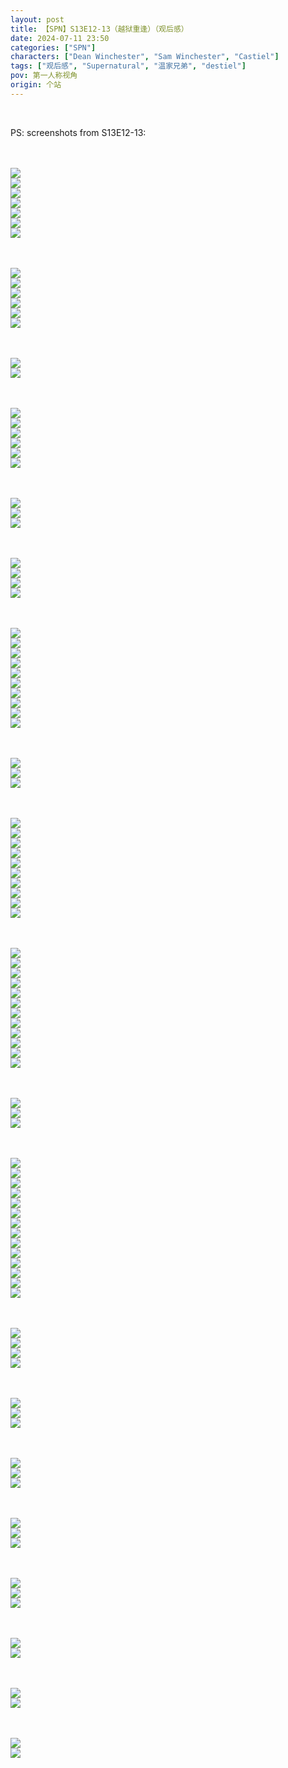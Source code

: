 ```yaml
---
layout: post
title: 【SPN】S13E12-13（越狱重逢）（观后感）
date: 2024-07-11 23:50
categories: ["SPN"]
characters: ["Dean Winchester", "Sam Winchester", "Castiel"]
tags: ["观后感", "Supernatural", "温家兄弟", "destiel"]
pov: 第一人称视角
origin: 个站
---
```


<br>

PS: screenshots from S13E12-13:

<br><br>
![](https://github.com/junesirius/junesirius.github.io/blob/master/assets/images/SPN/S13/2024-07-11-SPN-1312-1.jpg)
<br>
![](https://github.com/junesirius/junesirius.github.io/blob/master/assets/images/SPN/S13/2024-07-11-SPN-1312-2.jpg)
<br>
![](https://github.com/junesirius/junesirius.github.io/blob/master/assets/images/SPN/S13/2024-07-11-SPN-1312-3.jpg)
<br>
![](https://github.com/junesirius/junesirius.github.io/blob/master/assets/images/SPN/S13/2024-07-11-SPN-1312-4.jpg)
<br>
![](https://github.com/junesirius/junesirius.github.io/blob/master/assets/images/SPN/S13/2024-07-11-SPN-1312-5.jpg)
<br>
![](https://github.com/junesirius/junesirius.github.io/blob/master/assets/images/SPN/S13/2024-07-11-SPN-1312-6.jpg)
<br>
![](https://github.com/junesirius/junesirius.github.io/blob/master/assets/images/SPN/S13/2024-07-11-SPN-1312-7.jpg)
<br>

<br><br>
![](https://github.com/junesirius/junesirius.github.io/blob/master/assets/images/SPN/S13/2024-07-11-SPN-1312-8.jpg)
<br>
![](https://github.com/junesirius/junesirius.github.io/blob/master/assets/images/SPN/S13/2024-07-11-SPN-1312-9.jpg)
<br>
![](https://github.com/junesirius/junesirius.github.io/blob/master/assets/images/SPN/S13/2024-07-11-SPN-1312-10.jpg)
<br>
![](https://github.com/junesirius/junesirius.github.io/blob/master/assets/images/SPN/S13/2024-07-11-SPN-1312-11.jpg)
<br>
![](https://github.com/junesirius/junesirius.github.io/blob/master/assets/images/SPN/S13/2024-07-11-SPN-1312-12.jpg)
<br>
![](https://github.com/junesirius/junesirius.github.io/blob/master/assets/images/SPN/S13/2024-07-11-SPN-1312-13.jpg)
<br>

<br><br>
![](https://github.com/junesirius/junesirius.github.io/blob/master/assets/images/SPN/S13/2024-07-11-SPN-1312-14.jpg)
<br>
![](https://github.com/junesirius/junesirius.github.io/blob/master/assets/images/SPN/S13/2024-07-11-SPN-1312-15.jpg)
<br>

<br><br>
![](https://github.com/junesirius/junesirius.github.io/blob/master/assets/images/SPN/S13/2024-07-11-SPN-1312-16.jpg)
<br>
![](https://github.com/junesirius/junesirius.github.io/blob/master/assets/images/SPN/S13/2024-07-11-SPN-1312-17.jpg)
<br>
![](https://github.com/junesirius/junesirius.github.io/blob/master/assets/images/SPN/S13/2024-07-11-SPN-1312-18.jpg)
<br>
![](https://github.com/junesirius/junesirius.github.io/blob/master/assets/images/SPN/S13/2024-07-11-SPN-1312-19.jpg)
<br>
![](https://github.com/junesirius/junesirius.github.io/blob/master/assets/images/SPN/S13/2024-07-11-SPN-1312-20.jpg)
<br>
![](https://github.com/junesirius/junesirius.github.io/blob/master/assets/images/SPN/S13/2024-07-11-SPN-1312-25.jpg)
<br>

<br><br>
![](https://github.com/junesirius/junesirius.github.io/blob/master/assets/images/SPN/S13/2024-07-11-SPN-1312-21.jpg)
<br>
![](https://github.com/junesirius/junesirius.github.io/blob/master/assets/images/SPN/S13/2024-07-11-SPN-1312-22.jpg)
<br>
![](https://github.com/junesirius/junesirius.github.io/blob/master/assets/images/SPN/S13/2024-07-11-SPN-1312-23.jpg)
<br>

<br><br>
![](https://github.com/junesirius/junesirius.github.io/blob/master/assets/images/SPN/S13/2024-07-11-SPN-1312-24.jpg)
<br>
![](https://github.com/junesirius/junesirius.github.io/blob/master/assets/images/SPN/S13/2024-07-11-SPN-1312-26.jpg)
<br>
![](https://github.com/junesirius/junesirius.github.io/blob/master/assets/images/SPN/S13/2024-07-11-SPN-1312-27.jpg)
<br>
![](https://github.com/junesirius/junesirius.github.io/blob/master/assets/images/SPN/S13/2024-07-11-SPN-1312-28.jpg)
<br>

<br><br>
![](https://github.com/junesirius/junesirius.github.io/blob/master/assets/images/SPN/S13/2024-07-11-SPN-1312-29.jpg)
<br>
![](https://github.com/junesirius/junesirius.github.io/blob/master/assets/images/SPN/S13/2024-07-11-SPN-1312-30.jpg)
<br>
![](https://github.com/junesirius/junesirius.github.io/blob/master/assets/images/SPN/S13/2024-07-11-SPN-1312-31.jpg)
<br>
![](https://github.com/junesirius/junesirius.github.io/blob/master/assets/images/SPN/S13/2024-07-11-SPN-1312-32.jpg)
<br>
![](https://github.com/junesirius/junesirius.github.io/blob/master/assets/images/SPN/S13/2024-07-11-SPN-1312-33.jpg)
<br>
![](https://github.com/junesirius/junesirius.github.io/blob/master/assets/images/SPN/S13/2024-07-11-SPN-1312-34.jpg)
<br>
![](https://github.com/junesirius/junesirius.github.io/blob/master/assets/images/SPN/S13/2024-07-11-SPN-1312-35.jpg)
<br>
![](https://github.com/junesirius/junesirius.github.io/blob/master/assets/images/SPN/S13/2024-07-11-SPN-1312-36.jpg)
<br>
![](https://github.com/junesirius/junesirius.github.io/blob/master/assets/images/SPN/S13/2024-07-11-SPN-1312-37.jpg)
<br>
![](https://github.com/junesirius/junesirius.github.io/blob/master/assets/images/SPN/S13/2024-07-11-SPN-1312-38.jpg)
<br>

<br><br>
![](https://github.com/junesirius/junesirius.github.io/blob/master/assets/images/SPN/S13/2024-07-11-SPN-1312-39.jpg)
<br>
![](https://github.com/junesirius/junesirius.github.io/blob/master/assets/images/SPN/S13/2024-07-11-SPN-1312-40.jpg)
<br>
![](https://github.com/junesirius/junesirius.github.io/blob/master/assets/images/SPN/S13/2024-07-11-SPN-1312-41.jpg)
<br>

<br><br>
![](https://github.com/junesirius/junesirius.github.io/blob/master/assets/images/SPN/S13/2024-07-11-SPN-1313-1.jpg)
<br>
![](https://github.com/junesirius/junesirius.github.io/blob/master/assets/images/SPN/S13/2024-07-11-SPN-1313-2.jpg)
<br>
![](https://github.com/junesirius/junesirius.github.io/blob/master/assets/images/SPN/S13/2024-07-11-SPN-1313-3.jpg)
<br>
![](https://github.com/junesirius/junesirius.github.io/blob/master/assets/images/SPN/S13/2024-07-11-SPN-1313-4.jpg)
<br>
![](https://github.com/junesirius/junesirius.github.io/blob/master/assets/images/SPN/S13/2024-07-11-SPN-1313-5.jpg)
<br>
![](https://github.com/junesirius/junesirius.github.io/blob/master/assets/images/SPN/S13/2024-07-11-SPN-1313-6.jpg)
<br>
![](https://github.com/junesirius/junesirius.github.io/blob/master/assets/images/SPN/S13/2024-07-11-SPN-1313-7.jpg)
<br>
![](https://github.com/junesirius/junesirius.github.io/blob/master/assets/images/SPN/S13/2024-07-11-SPN-1313-8.jpg)
<br>
![](https://github.com/junesirius/junesirius.github.io/blob/master/assets/images/SPN/S13/2024-07-11-SPN-1313-9.jpg)
<br>
![](https://github.com/junesirius/junesirius.github.io/blob/master/assets/images/SPN/S13/2024-07-11-SPN-1313-10.jpg)
<br>

<br><br>
![](https://github.com/junesirius/junesirius.github.io/blob/master/assets/images/SPN/S13/2024-07-11-SPN-1313-11.jpg)
<br>
![](https://github.com/junesirius/junesirius.github.io/blob/master/assets/images/SPN/S13/2024-07-11-SPN-1313-12.jpg)
<br>
![](https://github.com/junesirius/junesirius.github.io/blob/master/assets/images/SPN/S13/2024-07-11-SPN-1313-13.jpg)
<br>
![](https://github.com/junesirius/junesirius.github.io/blob/master/assets/images/SPN/S13/2024-07-11-SPN-1313-14.jpg)
<br>
![](https://github.com/junesirius/junesirius.github.io/blob/master/assets/images/SPN/S13/2024-07-11-SPN-1313-15.jpg)
<br>
![](https://github.com/junesirius/junesirius.github.io/blob/master/assets/images/SPN/S13/2024-07-11-SPN-1313-16.jpg)
<br>
![](https://github.com/junesirius/junesirius.github.io/blob/master/assets/images/SPN/S13/2024-07-11-SPN-1313-17.jpg)
<br>
![](https://github.com/junesirius/junesirius.github.io/blob/master/assets/images/SPN/S13/2024-07-11-SPN-1313-18.jpg)
<br>
![](https://github.com/junesirius/junesirius.github.io/blob/master/assets/images/SPN/S13/2024-07-11-SPN-1313-19.jpg)
<br>
![](https://github.com/junesirius/junesirius.github.io/blob/master/assets/images/SPN/S13/2024-07-11-SPN-1313-20.jpg)
<br>
![](https://github.com/junesirius/junesirius.github.io/blob/master/assets/images/SPN/S13/2024-07-11-SPN-1313-21.jpg)
<br>
![](https://github.com/junesirius/junesirius.github.io/blob/master/assets/images/SPN/S13/2024-07-11-SPN-1313-22.jpg)
<br>

<br><br>
![](https://github.com/junesirius/junesirius.github.io/blob/master/assets/images/SPN/S13/2024-07-11-SPN-1313-23.jpg)
<br>
![](https://github.com/junesirius/junesirius.github.io/blob/master/assets/images/SPN/S13/2024-07-11-SPN-1313-24.jpg)
<br>
![](https://github.com/junesirius/junesirius.github.io/blob/master/assets/images/SPN/S13/2024-07-11-SPN-1313-25.jpg)
<br>

<br><br>
![](https://github.com/junesirius/junesirius.github.io/blob/master/assets/images/SPN/S13/2024-07-11-SPN-1313-26.jpg)
<br>
![](https://github.com/junesirius/junesirius.github.io/blob/master/assets/images/SPN/S13/2024-07-11-SPN-1313-27.jpg)
<br>
![](https://github.com/junesirius/junesirius.github.io/blob/master/assets/images/SPN/S13/2024-07-11-SPN-1313-28.jpg)
<br>
![](https://github.com/junesirius/junesirius.github.io/blob/master/assets/images/SPN/S13/2024-07-11-SPN-1313-29.jpg)
<br>
![](https://github.com/junesirius/junesirius.github.io/blob/master/assets/images/SPN/S13/2024-07-11-SPN-1313-30.jpg)
<br>
![](https://github.com/junesirius/junesirius.github.io/blob/master/assets/images/SPN/S13/2024-07-11-SPN-1313-31.jpg)
<br>
![](https://github.com/junesirius/junesirius.github.io/blob/master/assets/images/SPN/S13/2024-07-11-SPN-1313-32.jpg)
<br>
![](https://github.com/junesirius/junesirius.github.io/blob/master/assets/images/SPN/S13/2024-07-11-SPN-1313-33.jpg)
<br>
![](https://github.com/junesirius/junesirius.github.io/blob/master/assets/images/SPN/S13/2024-07-11-SPN-1313-34.jpg)
<br>
![](https://github.com/junesirius/junesirius.github.io/blob/master/assets/images/SPN/S13/2024-07-11-SPN-1313-35.jpg)
<br>
![](https://github.com/junesirius/junesirius.github.io/blob/master/assets/images/SPN/S13/2024-07-11-SPN-1313-36.jpg)
<br>
![](https://github.com/junesirius/junesirius.github.io/blob/master/assets/images/SPN/S13/2024-07-11-SPN-1313-37.jpg)
<br>
![](https://github.com/junesirius/junesirius.github.io/blob/master/assets/images/SPN/S13/2024-07-11-SPN-1313-38.jpg)
<br>
![](https://github.com/junesirius/junesirius.github.io/blob/master/assets/images/SPN/S13/2024-07-11-SPN-1313-39.jpg)
<br>

<br><br>
![](https://github.com/junesirius/junesirius.github.io/blob/master/assets/images/SPN/S13/2024-07-11-SPN-1313-40.jpg)
<br>
![](https://github.com/junesirius/junesirius.github.io/blob/master/assets/images/SPN/S13/2024-07-11-SPN-1313-41.jpg)
<br>
![](https://github.com/junesirius/junesirius.github.io/blob/master/assets/images/SPN/S13/2024-07-11-SPN-1313-42.jpg)
<br>
![](https://github.com/junesirius/junesirius.github.io/blob/master/assets/images/SPN/S13/2024-07-11-SPN-1313-43.jpg)
<br>

<br><br>
![](https://github.com/junesirius/junesirius.github.io/blob/master/assets/images/SPN/S13/2024-07-11-SPN-1313-44.jpg)
<br>
![](https://github.com/junesirius/junesirius.github.io/blob/master/assets/images/SPN/S13/2024-07-11-SPN-1313-45.jpg)
<br>
![](https://github.com/junesirius/junesirius.github.io/blob/master/assets/images/SPN/S13/2024-07-11-SPN-1313-46.jpg)
<br>

<br><br>
![](https://github.com/junesirius/junesirius.github.io/blob/master/assets/images/SPN/S13/2024-07-11-SPN-1313-47.jpg)
<br>
![](https://github.com/junesirius/junesirius.github.io/blob/master/assets/images/SPN/S13/2024-07-11-SPN-1313-48.jpg)
<br>
![](https://github.com/junesirius/junesirius.github.io/blob/master/assets/images/SPN/S13/2024-07-11-SPN-1313-49.jpg)
<br>

<br><br>
![](https://github.com/junesirius/junesirius.github.io/blob/master/assets/images/SPN/S13/2024-07-11-SPN-1313-50.jpg)
<br>
![](https://github.com/junesirius/junesirius.github.io/blob/master/assets/images/SPN/S13/2024-07-11-SPN-1313-51.jpg)
<br>
![](https://github.com/junesirius/junesirius.github.io/blob/master/assets/images/SPN/S13/2024-07-11-SPN-1313-52.jpg)
<br>

<br><br>
![](https://github.com/junesirius/junesirius.github.io/blob/master/assets/images/SPN/S13/2024-07-11-SPN-1313-53.jpg)
<br>
![](https://github.com/junesirius/junesirius.github.io/blob/master/assets/images/SPN/S13/2024-07-11-SPN-1313-54.jpg)
<br>
![](https://github.com/junesirius/junesirius.github.io/blob/master/assets/images/SPN/S13/2024-07-11-SPN-1313-55.jpg)
<br>

<br><br>
![](https://github.com/junesirius/junesirius.github.io/blob/master/assets/images/SPN/S13/2024-07-11-SPN-1313-56.jpg)
<br>
![](https://github.com/junesirius/junesirius.github.io/blob/master/assets/images/SPN/S13/2024-07-11-SPN-1313-57.jpg)
<br>

<br><br>
![](https://github.com/junesirius/junesirius.github.io/blob/master/assets/images/SPN/S13/2024-07-11-SPN-1313-58.jpg)
<br>
![](https://github.com/junesirius/junesirius.github.io/blob/master/assets/images/SPN/S13/2024-07-11-SPN-1313-59.jpg)
<br>

<br><br>
![](https://github.com/junesirius/junesirius.github.io/blob/master/assets/images/SPN/S13/2024-07-11-SPN-1313-60.jpg)
<br>
![](https://github.com/junesirius/junesirius.github.io/blob/master/assets/images/SPN/S13/2024-07-11-SPN-1313-61.jpg)
<br>
